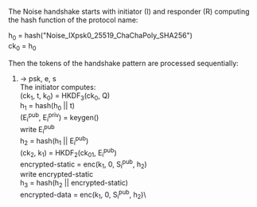 The Noise handshake starts with initiator (I) and responder (R) computing the hash function of the protocol name:

h<sub>0</sub> = hash("Noise_IXpsk0_25519_ChaChaPoly_SHA256")\
ck<sub>0</sub> = h<sub>0</sub>

Then the tokens of the handshake pattern are processed sequentially:

1. -> psk, e, s\
The initiator computes:\
(ck<sub>1</sub>, t, k<sub>0</sub>) = HKDF<sub>3</sub>(ck<sub>0</sub>, Q)\
h<sub>1</sub> = hash(h<sub>0</sub> || t)\
(E<sub>i</sub><sup>pub</sup>, E<sub>i</sub><sup>priv</sup>) = keygen()\
write E<sub>i</sub><sup>pub</sup>\
h<sub>2</sub> = hash(h<sub>1</sub> || E<sub>i</sub><sup>pub</sup>)\
(ck<sub>2</sub>, k<sub>1</sub>) = HKDF<sub>2</sub>(ck<sub>01</sub>, E<sub>i</sub><sup>pub</sup>)\
encrypted-static = enc(k<sub>1</sub>, 0, S<sub>i</sub><sup>pub</sup>, h<sub>2</sub>)\
write encrypted-static\
h<sub>3</sub> = hash(h<sub>2</sub> || encrypted-static)\
encrypted-data = enc(k<sub>1</sub>, 0, S<sub>i</sub><sup>pub</sup>, h<sub>2</sub>)\

